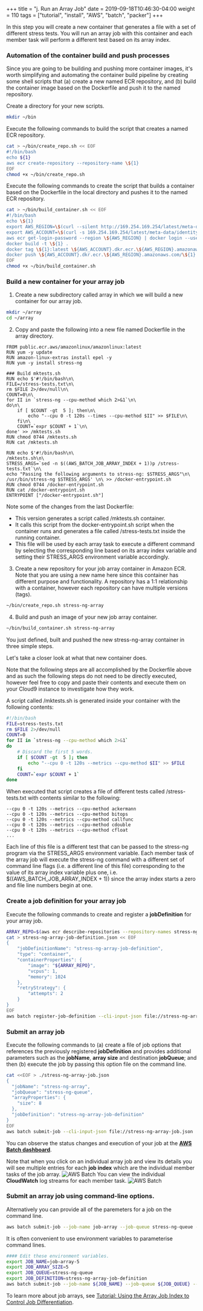 +++
title = "j. Run an Array Job"
date = 2019-09-18T10:46:30-04:00
weight = 110
tags = ["tutorial", "install", "AWS", "batch", "packer"]
+++


In this step you will create a new container that generates a file with a set of different stress tests. You will run an array job with this container and each member task will perform a different test based on its array index. 


### Automation of the container build and push processes

Since you are going to be building and pushing more container images, it's worth simplifying and automating the container build pipeline by creating some shell scripts that (a) create a new named ECR repository, and (b) build the container image based on the Dockerfile and push it to the named repository.

Create a directory for your new scripts.

```bash
mkdir ~/bin
```

Execute the following commands to build the script that creates a named ECR repository.

```bash
cat > ~/bin/create_repo.sh << EOF
#!/bin/bash
echo ${1}
aws ecr create-repository --repository-name \${1}
EOF
chmod +x ~/bin/create_repo.sh
```

Execute the following commands to create the script that builds a container based on the Dockerfile in the local directory and pushes it to the named ECR repository.
```bash
cat > ~/bin/build_container.sh << EOF
#!/bin/bash
echo \${1}
export AWS_REGION=\$(curl --silent http://169.254.169.254/latest/meta-data/placement/region)
export AWS_ACCOUNT=\$(curl -s 169.254.169.254/latest/meta-data/identity-credentials/ec2/info | jq -r '.AccountId')
aws ecr get-login-password --region \${AWS_REGION} | docker login --username AWS --password-stdin \${AWS_ACCOUNT}.dkr.ecr.\${AWS_REGION}.amazonaws.com
docker build -t \${1} .
docker tag \${1}:latest \${AWS_ACCOUNT}.dkr.ecr.\${AWS_REGION}.amazonaws.com/\${1}:latest
docker push \${AWS_ACCOUNT}.dkr.ecr.\${AWS_REGION}.amazonaws.com/\${1}:latest
EOF
chmod +x ~/bin/build_container.sh
```



### Build a new container for your array job


1. Create a new subdirectory called array in which we will build a new container for our array job.

```bash
mkdir ~/array
cd ~/array
```

2. Copy and paste the following into a new file named Dockerfile in the array directory.

```text
FROM public.ecr.aws/amazonlinux/amazonlinux:latest
RUN yum -y update
RUN amazon-linux-extras install epel -y
RUN yum -y install stress-ng

### Build mktests.sh
RUN echo $'#!/bin/bash\n\
FILE=/stress-tests.txt\n\
rm $FILE 2>/dev/null\n\
COUNT=0\n\
for II in `stress-ng --cpu-method which 2>&1`\n\
do\n\
    if [ $COUNT -gt  5 ]; then\n\
        echo "--cpu 0 -t 120s --times --cpu-method $II" >> $FILE\n\
    fi\n\
    COUNT=`expr $COUNT + 1`\n\
done' >> /mktests.sh
RUN chmod 0744 /mktests.sh
RUN cat /mktests.sh

RUN echo $'#!/bin/bash\n\
/mktests.sh\n\
STRESS_ARGS=`sed -n $((AWS_BATCH_JOB_ARRAY_INDEX + 1))p /stress-tests.txt`\n\
echo "Passing the following arguments to stress-ng: $STRESS_ARGS"\n\
/usr/bin/stress-ng $STRESS_ARGS' \n\ >> /docker-entrypoint.sh 
RUN chmod 0744 /docker-entrypoint.sh
RUN cat /docker-entrypoint.sh
ENTRYPOINT ["/docker-entrypoint.sh"]
```

Note some of the changes from the last Dockerfile:
- This version generates a script called /mktests.sh container.
- It calls this script from the docker-entrypoint.sh script when the container runs and generates a file called /stress-tests.txt inside the running container.
- This file will be used by each array task to execute a different command by selecting the corresponding line based on its array index variable and setting their STRESS_ARGS environment variable accordingly.


3. Create a new repository for your job array container in Amazon ECR. Note that you are using a new name here since this container has different purpose and functionality. A repository has a 1:1 relationship with a container, however each repository can have multiple versions (tags).

```bash
~/bin/create_repo.sh stress-ng-array
```

4. Build and push an image of your new job array container.

```bash
~/bin/build_container.sh stress-ng-array
```

You just defined, built and pushed the new stress-ng-array container in three simple steps.


Let's take a closer look at what that new container does.

Note that the following steps are all accomplished by the Dockerfile above and as such the following steps do not need to be directly executed, however feel free to copy and paste their contents and execute them on your Cloud9 instance to investigate how they work. 

A script called /mktests.sh is generated inside your container with the following contents:
```bash
#!/bin/bash
FILE=stress-tests.txt
rm $FILE 2>/dev/null
COUNT=0
for II in `stress-ng --cpu-method which 2>&1`
do
    # Discard the first 5 words.
    if [ $COUNT -gt  5 ]; then 
        echo "--cpu 0 -t 120s --metrics --cpu-method $II" >> $FILE
    fi
    COUNT=`expr $COUNT + 1`
done
```

When executed that script creates a file of different tests called /stress-tests.txt with contents similar to the following:
```text
--cpu 0 -t 120s --metrics --cpu-method ackermann
--cpu 0 -t 120s --metrics --cpu-method bitops
--cpu 0 -t 120s --metrics --cpu-method callfunc
--cpu 0 -t 120s --metrics --cpu-method cdouble
--cpu 0 -t 120s --metrics --cpu-method cfloat
...
```

Each line of this file is a different test that can be passed to the stress-ng program via the STRESS_ARGS environment variable. Each member task of the array job will execute the stress-ng command with a different set of command line flags (i.e. a different line of this file) corresponding to the value of its array index variable plus one, i.e. $((AWS_BATCH_JOB_ARRAY_INDEX + 1)) since the array index starts a zero and file line numbers begin at one.


### Create a job definition for your array job
Execute the following commands to create and register a **jobDefinition** for your array job.
```bash
ARRAY_REPO=$(aws ecr describe-repositories --repository-names stress-ng-array --output text --query 'repositories[0].[repositoryUri]')
cat > stress-ng-array-job-definition.json << EOF
{
    "jobDefinitionName": "stress-ng-array-job-definition",
    "type": "container",
    "containerProperties": {
        "image": "${ARRAY_REPO}",
        "vcpus": 1,
        "memory": 1024
    },
    "retryStrategy": { 
        "attempts": 2
    }
}
EOF
aws batch register-job-definition --cli-input-json file://stress-ng-array-job-definition.json
```

### Submit an array job
Execute the following commands to (a) create a file of job options that references the previously registered **jobDefinition** and provides additional parameters such as the **jobName**, **array size** and destination **jobQueue**; and then (b) execute the job by passing this option file on the command line.

```bash
cat <<EOF > ./stress-ng-array-job.json
{
  "jobName": "stress-ng-array",
  "jobQueue": "stress-ng-queue",
  "arrayProperties": {
    "size": 8
  },
  "jobDefinition": "stress-ng-array-job-definition"
}
EOF
aws batch submit-job --cli-input-json file://stress-ng-array-job.json
```
You can observe the status changes and execution of your job at the [**AWS Batch dashboard**](https://console.aws.amazon.com/batch/).

Note that when you click on an individual array job and view its details you will see multiple entries for each **job index** which are the individual member tasks of the job array. 
![AWS Batch](/images/aws-batch/array-job-1.png)
You can view the individual **CloudWatch** log streams for each member task.
![AWS Batch](/images/aws-batch/array-job-2.png)

### Submit an array job using command-line options.

Alternatively you can provide all of the paremeters for a job on the command line.
```bash
aws batch submit-job --job-name job-array --job-queue stress-ng-queue --job-definition stress-ng-array-job-definition --array-properties size=6 
```

It is often convenient to use environment variables to parameterise command lines.

```bash
#### Edit these environment variables.
export JOB_NAME=job-array-5
export JOB_ARRAY_SIZE=5
export JOB_QUEUE=stress-ng-queue
export JOB_DEFINITION=stress-ng-array-job-definition
aws batch submit-job --job-name ${JOB_NAME} --job-queue ${JOB_QUEUE} --job-definition ${JOB_DEFINITION} --array-properties size=${JOB_ARRAY_SIZE} 
```



To learn more about job arrays, see [Tutorial: Using the Array Job Index to Control Job Differentiation](https://docs.aws.amazon.com/batch/latest/userguide/array_index_example.html).

